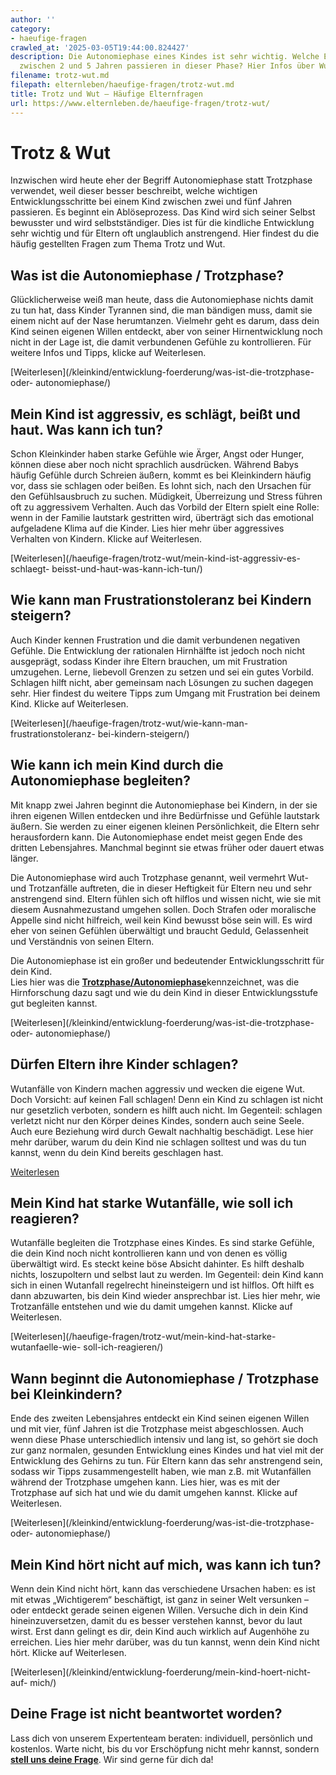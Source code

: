 ```yaml
---
author: ''
category:
- haeufige-fragen
crawled_at: '2025-03-05T19:44:00.824427'
description: Die Autonomiephase eines Kindes ist sehr wichtig. Welche Entwicklungsschritte
  zwischen 2 und 5 Jahren passieren in dieser Phase? Hier Infos über Wut und Trotz.
filename: trotz-wut.md
filepath: elternleben/haeufige-fragen/trotz-wut.md
title: Trotz und Wut – Häufige Elternfragen
url: https://www.elternleben.de/haeufige-fragen/trotz-wut/
---
```


#  Trotz & Wut

Inzwischen wird heute eher der Begriff Autonomiephase statt Trotzphase
verwendet, weil dieser besser beschreibt, welche wichtigen
Entwicklungsschritte bei einem Kind zwischen zwei und fünf Jahren passieren.
Es beginnt ein Ablöseprozess. Das Kind wird sich seiner Selbst bewusster und
wird selbstständiger. Dies ist für die kindliche Entwicklung sehr wichtig und
für Eltern oft unglaublich anstrengend. Hier findest du die häufig gestellten
Fragen zum Thema Trotz und Wut.

##  Was ist die Autonomiephase / Trotzphase?

Glücklicherweise weiß man heute, dass die Autonomiephase nichts damit zu tun
hat, dass Kinder Tyrannen sind, die man bändigen muss, damit sie einem nicht
auf der Nase herumtanzen. Vielmehr geht es darum, dass dein Kind seinen
eigenen Willen entdeckt, aber von seiner Hirnentwicklung noch nicht in der
Lage ist, die damit verbundenen Gefühle zu kontrollieren. Für weitere Infos
und Tipps, klicke auf Weiterlesen.

[Weiterlesen](/kleinkind/entwicklung-foerderung/was-ist-die-trotzphase-oder-
autonomiephase/)

##  Mein Kind ist aggressiv, es schlägt, beißt und haut. Was kann ich tun?

Schon Kleinkinder haben starke Gefühle wie Ärger, Angst oder Hunger, können
diese aber noch nicht sprachlich ausdrücken. Während Babys häufig Gefühle
durch Schreien äußern, kommt es bei Kleinkindern häufig vor, dass sie schlagen
oder beißen. Es lohnt sich, nach den Ursachen für den Gefühlsausbruch zu
suchen. Müdigkeit, Überreizung und Stress führen oft zu aggressivem Verhalten.
Auch das Vorbild der Eltern spielt eine Rolle: wenn in der Familie lautstark
gestritten wird, überträgt sich das emotional aufgeladene Klima auf die
Kinder. Lies hier mehr über aggressives Verhalten von Kindern. Klicke auf
Weiterlesen.

[Weiterlesen](/haeufige-fragen/trotz-wut/mein-kind-ist-aggressiv-es-schlaegt-
beisst-und-haut-was-kann-ich-tun/)

##  Wie kann man Frustrationstoleranz bei Kindern steigern?

Auch Kinder kennen Frustration und die damit verbundenen negativen Gefühle.
Die Entwicklung der rationalen Hirnhälfte ist jedoch noch nicht ausgeprägt,
sodass Kinder ihre Eltern brauchen, um mit Frustration umzugehen. Lerne,
liebevoll Grenzen zu setzen und sei ein gutes Vorbild. Schlagen hilft nicht,
aber gemeinsam nach Lösungen zu suchen dagegen sehr. Hier findest du weitere
Tipps zum Umgang mit Frustration bei deinem Kind. Klicke auf Weiterlesen.

[Weiterlesen](/haeufige-fragen/trotz-wut/wie-kann-man-frustrationstoleranz-
bei-kindern-steigern/)

##  Wie kann ich mein Kind durch die Autonomiephase begleiten?

Mit knapp zwei Jahren beginnt die Autonomiephase bei Kindern, in der sie ihren
eigenen Willen entdecken und ihre Bedürfnisse und Gefühle lautstark äußern.
Sie werden zu einer eigenen kleinen Persönlichkeit, die Eltern sehr
herausfordern kann. Die Autonomiephase endet meist gegen Ende des dritten
Lebensjahres. Manchmal beginnt sie etwas früher oder dauert etwas länger.  
  
Die Autonomiephase wird auch Trotzphase genannt, weil vermehrt Wut- und
Trotzanfälle auftreten, die in dieser Heftigkeit für Eltern neu und sehr
anstrengend sind. Eltern fühlen sich oft hilflos und wissen nicht, wie sie mit
diesem Ausnahmezustand umgehen sollen. Doch Strafen oder moralische Appelle
sind nicht hilfreich, weil kein Kind bewusst böse sein will. Es wird eher von
seinen Gefühlen überwältigt und braucht Geduld, Gelassenheit und Verständnis
von seinen Eltern.  
  
Die Autonomiephase ist ein großer und bedeutender Entwicklungsschritt für dein
Kind.  
Lies hier was die
[**Trotzphase/Autonomiephase**](https://www.elternleben.de/?id=2198)kennzeichnet,
was die Hirnforschung dazu sagt und wie du dein Kind in dieser
Entwicklungsstufe gut begleiten kannst.

[Weiterlesen](/kleinkind/entwicklung-foerderung/was-ist-die-trotzphase-oder-
autonomiephase/)

##  Dürfen Eltern ihre Kinder schlagen?

Wutanfälle von Kindern machen aggressiv und wecken die eigene Wut. Doch
Vorsicht: auf keinen Fall schlagen! Denn ein Kind zu schlagen ist nicht nur
gesetzlich verboten, sondern es hilft auch nicht. Im Gegenteil: schlagen
verletzt nicht nur den Körper deines Kindes, sondern auch seine Seele. Auch
eure Beziehung wird durch Gewalt nachhaltig beschädigt. Lese hier mehr
darüber, warum du dein Kind nie schlagen solltest und was du tun kannst, wenn
du dein Kind bereits geschlagen hast.

[Weiterlesen](/haeufige-fragen/trotz-wut/duerfen-eltern-ihre-kinder-schlagen/)

##  Mein Kind hat starke Wutanfälle, wie soll ich reagieren?

Wutanfälle begleiten die Trotzphase eines Kindes. Es sind starke Gefühle, die
dein Kind noch nicht kontrollieren kann und von denen es völlig überwältigt
wird. Es steckt keine böse Absicht dahinter. Es hilft deshalb nichts,
loszupoltern und selbst laut zu werden. Im Gegenteil: dein Kind kann sich in
einen Wutanfall regelrecht hineinsteigern und ist hilflos. Oft hilft es dann
abzuwarten, bis dein Kind wieder ansprechbar ist. Lies hier mehr, wie
Trotzanfälle entstehen und wie du damit umgehen kannst. Klicke auf
Weiterlesen.

[Weiterlesen](/haeufige-fragen/trotz-wut/mein-kind-hat-starke-wutanfaelle-wie-
soll-ich-reagieren/)

##  Wann beginnt die Autonomiephase / Trotzphase bei Kleinkindern?

Ende des zweiten Lebensjahres entdeckt ein Kind seinen eigenen Willen und mit
vier, fünf Jahren ist die Trotzphase meist abgeschlossen. Auch wenn diese
Phase unterschiedlich intensiv und lang ist, so gehört sie doch zur ganz
normalen, gesunden Entwicklung eines Kindes und hat viel mit der Entwicklung
des Gehirns zu tun. Für Eltern kann das sehr anstrengend sein, sodass wir
Tipps zusammengestellt haben, wie man z.B. mit Wutanfällen während der
Trotzphase umgehen kann. Lies hier, was es mit der Trotzphase auf sich hat und
wie du damit umgehen kannst. Klicke auf Weiterlesen.

[Weiterlesen](/kleinkind/entwicklung-foerderung/was-ist-die-trotzphase-oder-
autonomiephase/)

##  Mein Kind hört nicht auf mich, was kann ich tun?

Wenn dein Kind nicht hört, kann das verschiedene Ursachen haben: es ist mit
etwas „Wichtigerem“ beschäftigt, ist ganz in seiner Welt versunken – oder
entdeckt gerade seinen eigenen Willen. Versuche dich in dein Kind
hineinzuversetzen, damit du es besser verstehen kannst, bevor du laut wirst.
Erst dann gelingt es dir, dein Kind auch wirklich auf Augenhöhe zu erreichen.
Lies hier mehr darüber, was du tun kannst, wenn dein Kind nicht hört. Klicke
auf Weiterlesen.

[Weiterlesen](/kleinkind/entwicklung-foerderung/mein-kind-hoert-nicht-auf-
mich/)

##  Deine Frage ist nicht beantwortet worden?

Lass dich von unserem Expertenteam beraten: individuell, persönlich und
kostenlos. Warte nicht, bis du vor Erschöpfung nicht mehr kannst, sondern
[**stell uns deine Frage**](https://www.elternleben.de/?id=331). Wir sind
gerne für dich da!

